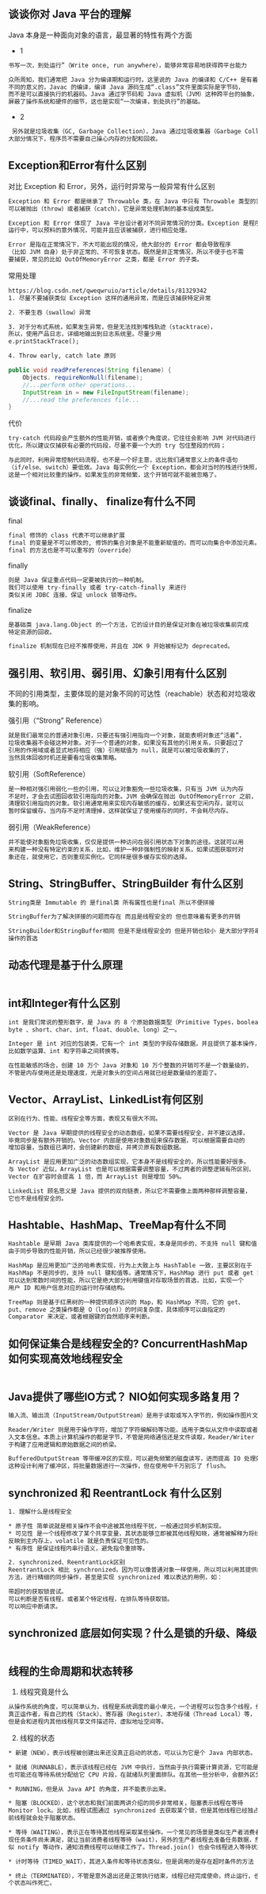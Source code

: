 ## 谈谈你对 Java 平台的理解

 Java 本身是一种面向对象的语言，最显著的特性有两个方面

* 1
```txt
书写一次，到处运行”（Write once, run anywhere），能够非常容易地获得跨平台能力

众所周知，我们通常把 Java 分为编译期和运行时。这里说的 Java 的编译和 C/C++ 是有着
不同的意义的，Javac 的编译，编译 Java 源码生成“.class”文件里面实际是字节码，
而不是可以直接执行的机器码。Java 通过字节码和 Java 虚拟机（JVM）这种跨平台的抽象，
屏蔽了操作系统和硬件的细节，这也是实现“一次编译，到处执行”的基础。
```

* 2
```txt
 另外就是垃圾收集（GC, Garbage Collection），Java 通过垃圾收集器（Garbage Collector）回收分配内存，
大部分情况下，程序员不需要自己操心内存的分配和回收。
```

## Exception和Error有什么区别

对比 Exception 和 Error，另外，运行时异常与一般异常有什么区别

```txt
Exception 和 Error 都是继承了 Throwable 类，在 Java 中只有 Throwable 类型的实例才
可以被抛出（throw）或者捕获（catch），它是异常处理机制的基本组成类型。

Exception 和 Error 体现了 Java 平台设计者对不同异常情况的分类。Exception 是程序正常
运行中，可以预料的意外情况，可能并且应该被捕获，进行相应处理。

Error 是指在正常情况下，不大可能出现的情况，绝大部分的 Error 都会导致程序
（比如 JVM 自身）处于非正常的、不可恢复状态。既然是非正常情况，所以不便于也不需
要捕获，常见的比如 OutOfMemoryError 之类，都是 Error 的子类。
```

常用处理

```txt
https://blog.csdn.net/qweqwruio/article/details/81329342
1. 尽量不要捕获类似 Exception 这样的通用异常，而是应该捕获特定异常

2. 不要生吞（swallow）异常

3. 对于分布式系统，如果发生异常，但是无法找到堆栈轨迹（stacktrace），
所以，使用产品日志，详细地输出到日志系统里。尽量少用
e.printStackTrace();

4. Throw early, catch late 原则
```

```Java
public void readPreferences(String filename) {
    Objects. requireNonNull(filename);
    //...perform other operations...
    InputStream in = new FileInputStream(filename);
    //...read the preferences file...
}
```

代价

```txt
try-catch 代码段会产生额外的性能开销，或者换个角度说，它往往会影响 JVM 对代码进行
优化，所以建议仅捕获有必要的代码段，尽量不要一个大的 try 包住整段的代码；

与此同时，利用异常控制代码流程，也不是一个好主意，远比我们通常意义上的条件语句
（if/else、switch）要低效。Java 每实例化一个 Exception，都会对当时的栈进行快照，
这是一个相对比较重的操作。如果发生的非常频繁，这个开销可就不能被忽略了。
```


## 谈谈final、finally、 finalize有什么不同

final
```txt
final 修饰的 class 代表不可以继承扩展
final 的变量是不可以修改的, 修饰的集合对象是不能重新赋值的，而可以向集合中添加元素。
final 的方法也是不可以重写的（override）
```

finally
```txt
则是 Java 保证重点代码一定要被执行的一种机制。
我们可以使用 try-finally 或者 try-catch-finally 来进行
类似关闭 JDBC 连接、保证 unlock 锁等动作。
```

finalize
```txt
是基础类 java.lang.Object 的一个方法，它的设计目的是保证对象在被垃圾收集前完成
特定资源的回收。

finalize 机制现在已经不推荐使用，并且在 JDK 9 开始被标记为 deprecated。
```

## 强引用、软引用、弱引用、幻象引用有什么区别

不同的引用类型，主要体现的是对象不同的可达性（reachable）状态和对垃圾收集的影响。

强引用（“Strong” Reference）
```txt
就是我们最常见的普通对象引用，只要还有强引用指向一个对象，就能表明对象还“活着”，
垃圾收集器不会碰这种对象。对于一个普通的对象，如果没有其他的引用关系，只要超过了
引用的作用域或者显式地将相应（强）引用赋值为 null，就是可以被垃圾收集的了，
当然具体回收时机还是要看垃圾收集策略。
```

软引用（SoftReference）
```txt
是一种相对强引用弱化一些的引用，可以让对象豁免一些垃圾收集，只有当 JVM 认为内存
不足时，才会去试图回收软引用指向的对象。JVM 会确保在抛出 OutOfMemoryError 之前，
清理软引用指向的对象。软引用通常用来实现内存敏感的缓存，如果还有空闲内存，就可以
暂时保留缓存，当内存不足时清理掉，这样就保证了使用缓存的同时，不会耗尽内存。
```

弱引用（WeakReference）
```txt
并不能使对象豁免垃圾收集，仅仅是提供一种访问在弱引用状态下对象的途径。这就可以用
来构建一种没有特定约束的关系，比如，维护一种非强制性的映射关系，如果试图获取时对
象还在，就使用它，否则重现实例化。它同样是很多缓存实现的选择。
```

## String、StringBuffer、StringBuilder 有什么区别

```txt
String类是 Immutable 的 是final类 所有属性也是final 所以不便拼接

StringBuffer为了解决拼接的问题而存在 而且是线程安全的 但也意味着有更多的开销

StringBuilder和StringBuffer相同 但是不是线程安全的 但是开销也较小 是大部分字符串
操作的首选
```

## 动态代理是基于什么原理

```txt

```

## int和Integer有什么区别

```txt
int 是我们常说的整形数字，是 Java 的 8 个原始数据类型（Primitive Types，boolean、
byte 、short、char、int、float、double、long）之一。

Integer 是 int 对应的包装类，它有一个 int 类型的字段存储数据，并且提供了基本操作，
比如数学运算、int 和字符串之间转换等。

在性能敏感的场合，创建 10 万个 Java 对象和 10 万个整数的开销可不是一个数量级的，
不管是内存使用还是处理速度，光是对象头的空间占用就已经是数量级的差距了。
```

## Vector、ArrayList、LinkedList有何区别

```txt
区别在行为、性能、线程安全等方面，表现又有很大不同。

Vector 是 Java 早期提供的线程安全的动态数组，如果不需要线程安全，并不建议选择，
毕竟同步是有额外开销的。Vector 内部是使用对象数组来保存数据，可以根据需要自动的
增加容量，当数组已满时，会创建新的数组，并拷贝原有数组数据。

ArrayList 是应用更加广泛的动态数组实现，它本身不是线程安全的，所以性能要好很多。
与 Vector 近似，ArrayList 也是可以根据需要调整容量，不过两者的调整逻辑有所区别，
Vector 在扩容时会提高 1 倍，而 ArrayList 则是增加 50%。

LinkedList 顾名思义是 Java 提供的双向链表，所以它不需要像上面两种那样调整容量，
它也不是线程安全的。
```

## Hashtable、HashMap、TreeMap有什么不同

```txt
Hashtable 是早期 Java 类库提供的一个哈希表实现，本身是同步的，不支持 null 键和值，
由于同步导致的性能开销，所以已经很少被推荐使用。

HashMap 是应用更加广泛的哈希表实现，行为上大致上与 HashTable 一致，主要区别在于
HashMap 不是同步的，支持 null 键和值等。通常情况下，HashMap 进行 put 或者 get 操作，
可以达到常数时间的性能，所以它是绝大部分利用键值对存取场景的首选，比如，实现一个
用户 ID 和用户信息对应的运行时存储结构。

TreeMap 则是基于红黑树的一种提供顺序访问的 Map，和 HashMap 不同，它的 get、
put、remove 之类操作都是 O（log(n)）的时间复杂度，具体顺序可以由指定的
Comparator 来决定，或者根据键的自然顺序来判断。
```

## 如何保证集合是线程安全的? ConcurrentHashMap如何实现高效地线程安全

```txt

```

## Java提供了哪些IO方式？ NIO如何实现多路复用？

```txt
输入流、输出流（InputStream/OutputStream）是用于读取或写入字节的，例如操作图片文件。

Reader/Writer 则是用于操作字符，增加了字符编解码等功能，适用于类似从文件中读取或者写
入文本信息。本质上计算机操作的都是字节，不管是网络通信还是文件读取，Reader/Writer 相当
于构建了应用逻辑和原始数据之间的桥梁。

BufferedOutputStream 等带缓冲区的实现，可以避免频繁的磁盘读写，进而提高 IO 处理效率。
这种设计利用了缓冲区，将批量数据进行一次操作，但在使用中千万别忘了 flush。
```

## synchronized 和 ReentrantLock 有什么区别

```txt
1. 理解什么是线程安全

* 原子性 简单说就是相关操作不会中途被其他线程干扰，一般通过同步机制实现。
* 可见性 是一个线程修改了某个共享变量，其状态能够立即被其他线程知晓，通常被解释为将线程本地状态
反映到主内存上，volatile 就是负责保证可见性的。
* 有序性 是保证线程内串行语义，避免指令重排等。

2. synchronized、ReentrantLock区别
ReentrantLock 相比 synchronized，因为可以像普通对象一样使用，所以可以利用其提供的各种便利
方法，进行精细的同步操作，甚至是实现 synchronized 难以表达的用例，如：

带超时的获取锁尝试。
可以判断是否有线程，或者某个特定线程，在排队等待获取锁。
可以响应中断请求。
```

## synchronized 底层如何实现？什么是锁的升级、降级

```txt
```

## 线程的生命周期和状态转移

1. 线程究竟是什么
```txt
从操作系统的角度，可以简单认为，线程是系统调度的最小单元，一个进程可以包含多个线程，作为任务的
真正运作者，有自己的栈（Stack）、寄存器（Register）、本地存储（Thread Local）等，
但是会和进程内其他线程共享文件描述符、虚拟地址空间等。
```

2. 线程的状态
```txt
* 新建（NEW），表示线程被创建出来还没真正启动的状态，可以认为它是个 Java 内部状态。

* 就绪（RUNNABLE），表示该线程已经在 JVM 中执行，当然由于执行需要计算资源，它可能是正在运行，
也可能还在等待系统分配给它 CPU 片段，在就绪队列里面排队。在其他一些分析中，会额外区分一种状态

* RUNNING，但是从 Java API 的角度，并不能表示出来。

* 阻塞（BLOCKED），这个状态和我们前面两讲介绍的同步非常相关，阻塞表示线程在等待
Monitor lock。比如，线程试图通过 synchronized 去获取某个锁，但是其他线程已经独占了，那么当
前线程就会处于阻塞状态。

* 等待（WAITING），表示正在等待其他线程采取某些操作。一个常见的场景是类似生产者消费者模式，发
现任务条件尚未满足，就让当前消费者线程等待（wait），另外的生产者线程去准备任务数据，然后通过类
似 notify 等动作，通知消费线程可以继续工作了。Thread.join() 也会令线程进入等待状态。

* 计时等待（TIMED_WAIT），其进入条件和等待状态类似，但是调用的是存在超时条件的方法

* 终止（TERMINATED），不管是意外退出还是正常执行结束，线程已经完成使命，终止运行，也有人把这
个状态叫作死亡。
```
